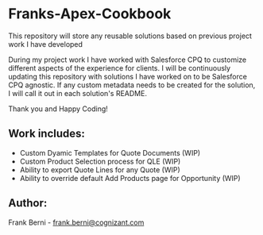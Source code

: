 # Franks-Apex-Cookbook
This repository will store any reusable solutions based on previous project work I have developed

During my project work I have worked with Salesforce CPQ to customize different aspects of the experience for clients. I will be continuously updating this repository with solutions I have worked on to be Salesforce CPQ agnostic. If any custom metadata needs to be created for the solution, I will call it out in each solution's README.

Thank you and Happy Coding!

## Work includes:
- Custom Dyamic Templates for Quote Documents (WIP)
- Custom Product Selection process for QLE (WIP)
- Ability to export Quote Lines for any Quote (WIP)
- Ability to override default Add Products page for Opportunity (WIP)

## Author:
Frank Berni - frank.berni@cognizant.com
